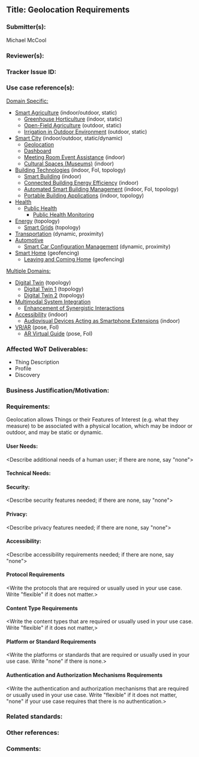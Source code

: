 ## Title: Geolocation Requirements

### Submitter(s): 

Michael McCool

### Reviewer(s):

<reviewers>

### Tracker Issue ID:

<please leave blank>

### Use case reference(s):
  
[Domain Specific:](link)
* [Smart Agriculture](https://www.w3.org/TR/wot-usecases/#agriculture) (indoor/outdoor, static)
    - [Greenhouse Horticulture](https://www.w3.org/TR/wot-usecases/#smart-agriculture) (indoor, static)
    - [Open-Field Agriculture](https://www.w3.org/TR/wot-usecases/#smart-agriculture-openfield) (outdoor, static)
    - [Irrigation in Outdoor Environment](https://www.w3.org/TR/wot-usecases/#Agricultural-irrigation) (outdoor, static)
* [Smart City](https://www.w3.org/TR/wot-usecases/#smart-city) (indoor/outdoor, static/dynamic)
    - [Geolocation](https://www.w3.org/TR/wot-usecases/#smartcity-geolocation)
    - [Dashboard](https://www.w3.org/TR/wot-usecases/#smartcity-dashboard) 
    - [Meeting Room Event Assistance](https://www.w3.org/TR/wot-usecases/#mmi-3-2_meeting-room-event-assistance) (indoor)
    - [Cultural Spaces (Museums)](https://www.w3.org/TR/wot-usecases/#cultural-spaces) (indoor)
* [Building Technologies](https://www.w3.org/TR/wot-usecases/#smart-buildings) (indoor, FoI, topology)
    - [Smart Building](https://www.w3.org/TR/wot-usecases/#smart-building) (indoor)
    - [Connected Building Energy Efficiency](https://www.w3.org/TR/wot-usecases/#connected-building-energy-efficiency) (indoor)
    - [Automated Smart Building Management](https://www.w3.org/TR/wot-usecases/#smart-building-things) (indoor, FoI, topology)
    - [Portable Building Applications](https://www.w3.org/TR/wot-usecases/#portable-building-applications) (indoor, topology)
* [Health](https://www.w3.org/TR/wot-usecases/#health)
    - [Public Health](https://www.w3.org/TR/wot-usecases/#public-health)
        - [Public Health Monitoring](https://www.w3.org/TR/wot-usecases/#smartcity-health-monitoring)
* [Energy](https://www.w3.org/TR/wot-usecases/#energy) (topology)
    - [Smart Grids](https://www.w3.org/TR/wot-usecases/#smart-grid) (topology)
* [Transportation](https://www.w3.org/TR/wot-usecases/#transportation) (dynamic, proximity)
* [Automotive](https://www.w3.org/TR/wot-usecases/#automotive)
    - [Smart Car Configuration Management](https://www.w3.org/TR/wot-usecases/#mmi-2-1_smart-car-configuration-management) (dynamic, proximity)
* [Smart Home](https://www.w3.org/TR/wot-usecases/#smart-home) (geofencing)
    - [Leaving and Coming Home](https://www.w3.org/TR/wot-usecases/#echonet-use-case) (geofencing)
    
[Multiple Domains:](https://www.w3.org/TR/wot-usecases/#sec-horizontal-ucs)
* [Digital Twin](https://www.w3.org/TR/wot-usecases/#digital-twin) (topology)
    - [Digital Twin 1](https://www.w3.org/TR/wot-usecases/#digital-twin-1) (topology)
    - [Digital Twin 2](https://www.w3.org/TR/wot-usecases/#digital-twin-2) (topology)
* [Multimodal System Integration](https://www.w3.org/TR/wot-usecases/#multimodal)
    - [Enhancement of Synergistic Interactions](https://www.w3.org/TR/wot-usecases/#mmi-5-2_enhancement-of-synergistic-interactions) 
* [Accessibility](https://www.w3.org/TR/wot-usecases/#accessibility) (indoor)
    - [Audiovisual Devices Acting as Smartphone Extensions](https://www.w3.org/TR/wot-usecases/#mmi-1-1_audiovisual-devices-as-smartphone-extensions) (indoor)
* [VR/AR](https://www.w3.org/TR/wot-usecases/#VR/AR) (pose, FoI)
    - [AR Virtual Guide](https://www.w3.org/TR/wot-usecases/#ar-guide) (pose, FoI)

### Affected WoT Deliverables:

* Thing Description
* Profile 
* Discovery

### Business Justification/Motivation:
 
<short description of motivation and business justification>

### Requirements:

Geolocation allows Things or their Features of Interest (e.g. what they measure)
to be associated with a physical location, which
may be indoor or outdoor, and may be static or dynamic.
    
#### User Needs:

<Describe additional needs of a human user; if there are none, say "none">

#### Technical Needs:
  
<Describe technical needs>
  
#### Security:

<Describe security features needed; if there are none, say "none">

#### Privacy:

<Describe privacy features needed; if there are none, say "none">

#### Accessibility:

<Describe accessibility requirements needed; if there are none, say "none">

 #### Protocol Requirements

 <Write the protocols that are required or usually used in your use case. Write "flexible" if it does not matter.>  

 #### Content Type Requirements

 <Write the content types that are required or usually used in your use case. Write "flexible" if it does not matter,>

 #### Platform or Standard Requirements

 <Write the platforms or standards that are required or usually used in your use case. Write "none" if there is none.>

 #### Authentication and Authorization Mechanisms Requirements

 <Write the authentication and authorization mechanisms that are required or usually used in your use case. Write "flexible" if it does not matter, "none" if your use case requires that there is no authentication.>
   
   

### Related standards:

<list related standards>

### Other references:

<additional references that provide more context>

### Comments:

<additional comments>
